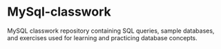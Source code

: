 # MySql-classwork
MySQL classwork repository containing SQL queries, sample databases, and exercises used for learning and practicing database concepts.
